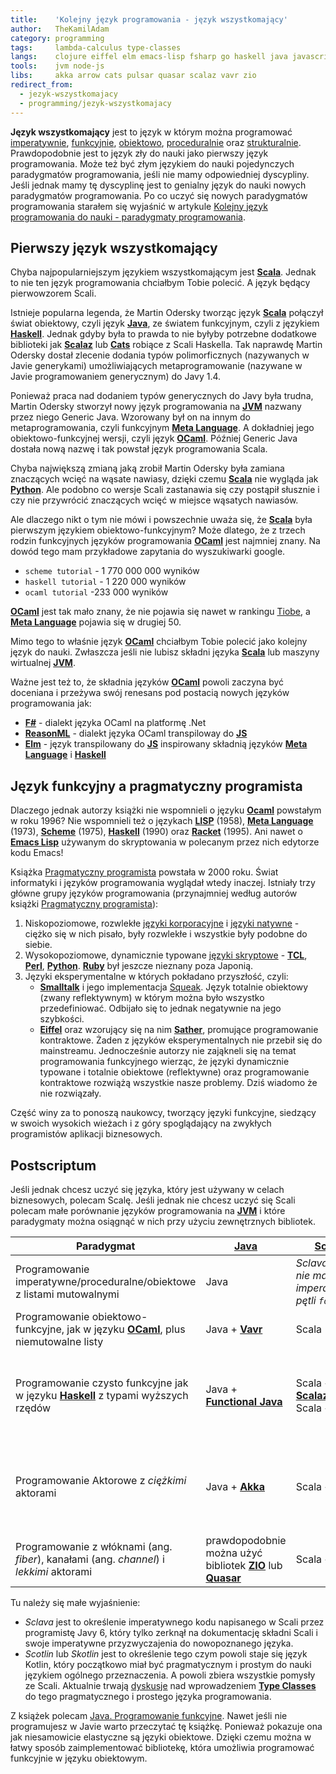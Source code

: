 ```yaml
---
title:    'Kolejny język programowania - język wszystkomający'
author:   TheKamilAdam
category: programming
tags:     lambda-calculus type-classes
langs:    clojure eiffel elm emacs-lisp fsharp go haskell java javascript kotlin lisp meta-language ocaml perl python racket reasonml ruby rust sather scala scheme smalltalk tcl
tools:    jvm node-js
libs:     akka arrow cats pulsar quasar scalaz vavr zio
redirect_from:
  - jezyk-wszystkomajacy
  - programming/jezyk-wszystkomajacy
---
```


**Język wszystkomający** jest to język w którym można programować
[imperatywnie], [funkcyjnie], [obiektowo], [proceduralnie] oraz [strukturalnie].
Prawdopodobnie jest to język zły do nauki jako pierwszy język programowania.
Może też być złym językiem do nauki pojedynczych paradygmatów programowania,
jeśli nie mamy odpowiedniej dyscypliny.
Jeśli jednak mamy tę dyscyplinę jest to genialny język do nauki nowych paradygmatów programowania.
Po co uczyć się nowych paradygmatów programowania starałem się wyjaśnić w artykule
[Kolejny język programowania do nauki - paradygmaty programowania](/paradygmaty-programowania).

## Pierwszy język wszystkomający
Chyba najpopularniejszym językiem wszystkomającym jest **[Scala]**.
Jednak to nie ten język programowania chciałbym Tobie polecić.
A język będący pierwowzorem Scali.

Istnieje popularna legenda,
że Martin Odersky tworząc język **[Scala]** połączył świat obiektowy, czyli język **[Java]**,
ze światem funkcyjnym, czyli z językiem **[Haskell]**.
Jednak gdyby była to prawda to nie byłyby potrzebne dodatkowe biblioteki jak **[Scalaz]** lub **[Cats]** robiące z Scali Haskella.
Tak naprawdę Martin Odersky dostał zlecenie dodania typów polimorficznych (nazywanych w Javie generykami)
umożliwiających metaprogramowanie (nazywane w Javie programowaniem generycznym) do Javy 1.4.

Ponieważ praca nad dodaniem typów generycznych do Javy była trudna,
Martin Odersky stworzył nowy język programowania na **[JVM]** nazwany przez niego Generic Java.
Wzorowany był on na innym do metaprogramowania,
czyli funkcyjnym **[Meta Language]**.
A dokładniej jego obiektowo-funkcyjnej wersji,
czyli język **[OCaml]**.
Później Generic Java dostała nową nazwę i tak powstał język programowania Scala.

Chyba największą zmianą jaką zrobił Martin Odersky była zamiana znaczących wcięć na wąsate nawiasy,
dzięki czemu **[Scala]** nie wygląda jak **[Python]**.
Ale podobno co wersje Scali zastanawia się czy postąpił słusznie
i czy nie przywrócić znaczących wcięć w miejsce wąsatych nawiasów.

Ale dlaczego nikt o tym nie mówi i powszechnie uważa się,
że **[Scala]** była pierwszym językiem obiektowo-funkcyjnym?
Może dlatego,
że z trzech rodzin funkcyjnych języków programowania **[OCaml]** jest najmniej znany.
Na dowód tego mam przykładowe zapytania do wyszukiwarki google.
* `scheme tutorial` - 1 770 000 000 wyników
* `haskell tutorial` - 1 220 000 wyników
* `ocaml tutorial` -233 000 wyników

**[OCaml]** jest tak mało znany,
że nie pojawia się nawet w rankingu [Tiobe],
a **[Meta Language]** pojawia się w drugiej 50.

Mimo tego to właśnie język **[OCaml]** chciałbym Tobie polecić jako kolejny język do nauki.
Zwłaszcza jeśli nie lubisz składni języka **[Scala]** lub maszyny wirtualnej **[JVM]**.

Ważne jest też to,
że składnia języków **[OCaml]** powoli zaczyna być doceniana
i przeżywa swój renesans pod postacią nowych języków programowania jak:
* **[F#]** - dialekt języka OCaml na platformę .Net
* **[ReasonML]** - dialekt języka OCaml transpiloway do **[JS]**
* **[Elm]** - język transpilowany do **[JS]** inspirowany składnią języków **[Meta Language]** i **[Haskell]**

## Język funkcyjny a pragmatyczny programista

Dlaczego jednak autorzy książki nie wspomnieli o języku **[Ocaml]** powstałym w roku 1996?
Nie wspomnieli też o językach
**[LISP]** (1958), **[Meta Language]** (1973), **[Scheme]** (1975), **[Haskell]** (1990) oraz **[Racket]** (1995).
Ani nawet o **[Emacs Lisp]** używanym do skryptowania w polecanym przez nich edytorze kodu Emacs!

Książka [Pragmatyczny programista] powstała w 2000 roku.
Świat informatyki i języków programowania wyglądał wtedy inaczej.
Istniały trzy główne grupy języków programowania (przynajmniej według autorów książki [Pragmatyczny programista]):
1. Niskopoziomowe, rozwlekłe [języki korporacyjne](/jezyk-korporacyjny) i [języki natywne](/jezyk-natywny) -
   ciężko się w nich pisało, były rozwlekłe i wszystkie były podobne do siebie.
2. Wysokopoziomowe, dynamicznie typowane [języki skryptowe](/jezyk-skryptowy) -
**[TCL]**, **[Perl]**, **[Python]**.
   **[Ruby]** był jeszcze nieznany poza Japonią.
3. Języki eksperymentalne w których pokładano przyszłość, czyli:
   * **[Smalltalk]** i jego implementacja [Squeak].
Język totalnie obiektowy (zwany reflektywnym) w którym można było wszystko przedefiniować.
     Odbijało się to jednak negatywnie na jego szybkości.
   * **[Eiffel]** oraz wzorujący się na nim **[Sather]**,
     promujące programowanie kontraktowe.
Żaden z języków eksperymentalnych nie przebił się do mainstreamu.
Jednocześnie autorzy nie zająkneli się na temat programowania funkcyjnego wierząc,
że języki dynamicznie typowane i totalnie obiektowe (reflektywne)
oraz programowanie kontraktowe rozwiążą wszystkie nasze problemy.
Dziś wiadomo że nie rozwiązały.

Część winy za to ponoszą naukowcy,
tworzący języki funkcyjne,
siedzący w swoich wysokich wieżach i z góry spoglądający na zwykłych programistów aplikacji biznesowych.

## Postscriptum

Jeśli jednak chcesz uczyć się języka,
który jest używany w celach biznesowych,
polecam Scalę.
Jeśli jednak nie chcesz uczyć się Scali polecam małe porównanie języków programowania na **[JVM]**
i które paradygmaty można osiągnąć w nich przy użyciu zewnętrznych bibliotek.

| Paradygmat | [Java] | [Scala] | [Kotlin] | [Clojure] |
| ------ | ------ | ------ | ------ | ------ |
| Programowanie imperatywne/proceduralne/obiektowe z listami mutowalnymi | Java | *Sclava, ale nie ma imperatywnej pętli `for`* | Kotlin, *ale nie ma imperatywnej pętli `for`* | *Nie można, listy w Clojure z założenia są niemutowalne* |
| Programowanie obiektowo-funkcyjne, jak w języku **[OCaml]**, plus niemutowalne listy | Java + **[Vavr]** | Scala | *Scotlin*, czyli Kotlin + Vavr-kotlin | Clojure |
| Programowanie czysto funkcyjne jak w języku **[Haskell]** z typami wyższych rzędów | Java + **[Functional Java]** | Scala + **[Scalaz]** lub Scala + **[Cats]** | Kotlin + **[ARROW]** | *Nie można, Clojure jest dynamicznie typowany. Ale trwają prace nad @TypedClojure* |
| Programowanie Aktorowe z *ciężkimi* aktorami | Java + **[Akka]** | Scala + **[Akka]** | Kotlin + **[Akka]** | *Nie widziałem. Autor języka Clojure ceni wyżej pamięć transakcyjną niż model aktorów* |
| Programowanie z włóknami (ang. *fiber*), kanałami (ang. *channel*) i *lekkimi* aktorami | prawdopodobnie można użyć bibliotek **[ZIO]** lub **[Quasar]** | Scala + **[ZIO]** | Kotlin + **[Quasar]** | Clojure + **[Pulsar]** |

Tu należy się małe wyjaśnienie:
* *Sclava* jest to określenie imperatywnego kodu napisanego w Scali przez programistę Javy 6,
  który tylko zerknął na dokumentację składni Scali
  i swoje imperatywne przyzwyczajenia do nowopoznanego języka.
* *Scotlin* lub *Skotlin* jest to określenie tego czym powoli staje się język Kotlin,
  który początkowo miał być pragmatycznym i prostym do nauki językiem ogólnego przeznaczenia.
  A powoli zbiera wszystkie pomysły ze Scali.
Aktualnie trwają [dyskusje](<https://discuss.kotlinlang.org/t/type-classes-in-kotlin/410/3>)
  nad wprowadzeniem **[Type Classes]** do tego pragmatycznego i prostego języka programowania.

Z książek polecam [Java. Programowanie funkcyjne].
Nawet jeśli nie programujesz w Javie warto przeczytać tę książkę.
Ponieważ pokazuje ona jak niesamowicie elastyczne są języki obiektowe.
Dzięki czemu można w łatwy sposób zaimplementować bibliotekę,
która umożliwia programować funkcyjnie w języku obiektowym.

[Clojure]:         /langs/clojure
[Eiffel]:          /langs/eiffel
[Elm]:             /langs/elm
[Emacs Lisp]:      /langs/emacs-lisp
[F#]:              /langs/fsharp
[Haskell]:         /langs/haskell
[Java]:            /langs/java
[JS]:              /langs/javascript
[Kotlin]:          /langs/kotlin
[LISP]:            /langs/lisp
[Meta Language]:   /langs/meta-language
[OCaml]:           /langs/ocaml
[Perl]:            /langs/perl
[Python]:          /langs/python
[Racket]:          /langs/racket
[ReasonML]:        /langs/reasonml
[Ruby]:            /langs/ruby
[Sather]:          /langs/sather
[Scala]:           /langs/scala
[Scheme]:          /langs/scheme
[Smalltalk]:       /langs/smalltalk
[TCL]:             /langs/tcl

[JVM]:             /tools/jvm
[node.js]:         /tools/node-js

[Akka]:            /libs/akka
[ARROW]:           /libs/arrow
[Cats]:            /libs/cats
[Functional Java]: /libs/functionaljava
[Pulsar]:          /libs/pulsar
[Quasar]:          /libs/quasar
[Scalaz]:          /libs/scalaz
[Vavr]:            /libs/vavr
[ZIO]:             /libs/zio

[rachunek lambda]: /tags/lambda-calculus
[Type Classes]:    /tags/type-classes

[Java. Programowanie funkcyjne]: /books/java-programowanie-funkcyjne
[Pragmatyczny programista]:      /books/pragmatyczny-programista

[Squeak]: https://pl.wikipedia.org/wiki/Squeak
[Tiobe]:  https://www.tiobe.com/tiobe-index/

[imperatywnie]: https://pl.wikipedia.org/wiki/Programowanie_imperatywne
[funkcyjnie]: https://pl.wikipedia.org/wiki/Programowanie_funkcyjne
[obiektowo]: https://pl.wikipedia.org/wiki/Programowanie_obiektowe
[proceduralnie]: https://pl.wikipedia.org/wiki/Programowanie_proceduralne
[strukturalnie]: https://pl.wikipedia.org/wiki/Programowanie_strukturalne
